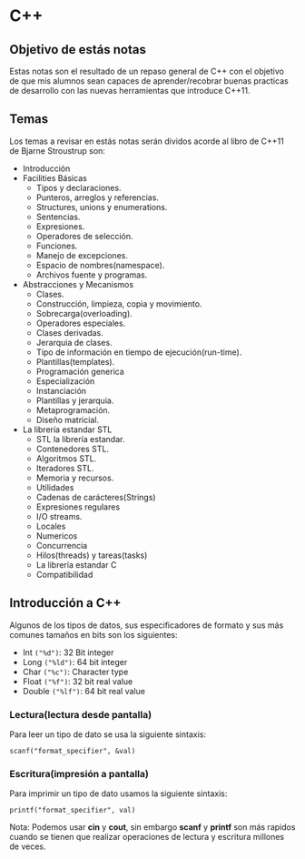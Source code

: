 # C++
## Objetivo de estás notas
Estas notas son el resultado
de un repaso general de C++ con el objetivo de que mis alumnos sean capaces de  aprender/recobrar buenas practicas de desarrollo con las nuevas herramientas que introduce C++11.

## Temas
Los temas a revisar en estás notas serán dividos acorde al libro de C++11 de Bjarne Stroustrup son:
- Introducción
- Facilities Básicas
    - Tipos y declaraciones.
    - Punteros, arreglos y referencias.
    - Structures, unions y enumerations.
    - Sentencias.
    - Expresiones.
    - Operadores de selección.
    - Funciones.
    - Manejo de excepciones.
    - Espacio de nombres(namespace).
    - Archivos fuente y programas.
- Abstracciones y Mecanismos
    - Clases.
    - Construcción, limpieza, copia y movimiento.
    - Sobrecarga(overloading).
    - Operadores especiales.
    - Clases derivadas.
    - Jerarquia de clases.
    - Tipo de información en tiempo de ejecución(run-time).
    - Plantillas(templates).
  - Programación generica
  - Especialización
  - Instanciación
  - Plantillas y jerarquia.
  - Metaprogramación.
  - Diseño matricial.
- La librería estandar STL
    - STL la librería estandar.
    - Contenedores STL.
    - Algoritmos STL.
    - Iteradores STL.
    - Memoria y recursos.
    - Utilidades
    - Cadenas de carácteres(Strings)
    - Expresiones regulares
    - I/O streams.
    - Locales
    - Numericos
    - Concurrencia
    - Hilos(threads) y tareas(tasks)
    - La librería estandar C
    - Compatibilidad 

## Introducción a C++

Algunos de los tipos de datos, sus especificadores de formato y sus más comunes tamaños en bits son los siguientes:

-    Int `("%d")`: 32 Bit integer
-    Long `("%ld")`: 64 bit integer
-    Char `("%c")`: Character type
-    Float `("%f")`: 32 bit real value
-    Double `("%lf")`: 64 bit real value

### Lectura(lectura desde pantalla)

Para leer un tipo de dato se usa la siguiente sintaxis:

    scanf("format_specifier", &val)

### Escritura(impresión a pantalla)

Para imprimir un tipo de dato usamos la siguiente sintaxis:

    printf("format_specifier", val)

Nota: Podemos usar **cin** y **cout**, sin embargo **scanf** y **printf** son más rapidos cuando se tienen que realizar operaciones de lectura y escritura millones de veces. 




